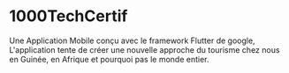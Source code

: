 # 1000TechCertif
Une Application Mobile conçu avec le framework Flutter de google, L'application tente de créer une nouvelle approche du tourisme chez nous en Guinée, en Afrique et pourquoi pas le monde entier.
